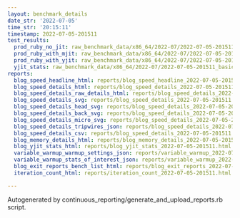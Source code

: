 ```yaml
---
layout: benchmark_details
date_str: '2022-07-05'
time_str: '20:15:11'
timestamp: 2022-07-05-201511
test_results:
  prod_ruby_no_jit: raw_benchmark_data/x86_64/2022-07/2022-07-05-201511_basic_benchmark_prod_ruby_no_jit.json
  prod_ruby_with_mjit: raw_benchmark_data/x86_64/2022-07/2022-07-05-201511_basic_benchmark_prod_ruby_with_mjit.json
  prod_ruby_with_yjit: raw_benchmark_data/x86_64/2022-07/2022-07-05-201511_basic_benchmark_prod_ruby_with_yjit.json
  yjit_stats: raw_benchmark_data/x86_64/2022-07/2022-07-05-201511_basic_benchmark_yjit_stats.json
reports:
  blog_speed_headline_html: reports/blog_speed_headline_2022-07-05-201511.html
  blog_speed_details_html: reports/blog_speed_details_2022-07-05-201511.html
  blog_speed_details_raw_details_html: reports/blog_speed_details_2022-07-05-201511.raw_details.html
  blog_speed_details_svg: reports/blog_speed_details_2022-07-05-201511.svg
  blog_speed_details_head_svg: reports/blog_speed_details_2022-07-05-201511.head.svg
  blog_speed_details_back_svg: reports/blog_speed_details_2022-07-05-201511.back.svg
  blog_speed_details_micro_svg: reports/blog_speed_details_2022-07-05-201511.micro.svg
  blog_speed_details_tripwires_json: reports/blog_speed_details_2022-07-05-201511.tripwires.json
  blog_speed_details_csv: reports/blog_speed_details_2022-07-05-201511.csv
  blog_memory_details_html: reports/blog_memory_details_2022-07-05-201511.html
  blog_yjit_stats_html: reports/blog_yjit_stats_2022-07-05-201511.html
  variable_warmup_warmup_settings_json: reports/variable_warmup_2022-07-05-201511.warmup_settings.json
  variable_warmup_stats_of_interest_json: reports/variable_warmup_2022-07-05-201511.stats_of_interest.json
  blog_exit_reports_bench_list_html: reports/blog_exit_reports_2022-07-05-201511.bench_list.html
  iteration_count_html: reports/iteration_count_2022-07-05-201511.html

---
```

Autogenerated by continuous_reporting/generate_and_upload_reports.rb script.
